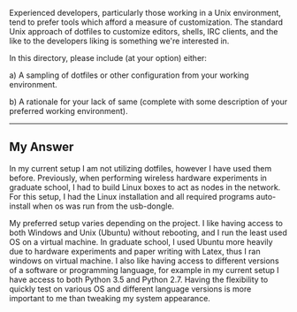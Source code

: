Experienced developers, particularly those working in a Unix environment, tend to prefer
tools which afford a measure of customization. The standard Unix approach of dotfiles to
customize editors, shells, IRC clients, and the like to the developers liking is something
we're interested in.

In this directory, please include (at your option) either:

  a) A sampling of dotfiles or other configuration from your working environment.

  b) A rationale for your lack of same (complete with some description of your
     preferred working environment).
     
---
## My Answer

In my current setup I am not utilizing dotfiles, however I have used them before. Previously, when performing wireless hardware experiments in graduate school, I had to build Linux boxes to act as nodes in the network. For this setup, I had the Linux installation and all required programs auto-install when os was run from the usb-dongle.

My preferred setup varies depending on the project. I like having access to both Windows and Unix (Ubuntu) without rebooting, and I run the least used OS on a virtual machine. In graduate school, I used Ubuntu more heavily due to hardware experiments and paper writing with Latex, thus I ran windows on virtual machine. I also like having access to different versions of a software or programming language, for example in my current setup I have access to both Python 3.5 and Python 2.7. Having the flexibility to quickly test on various OS and different language versions is more important to me than tweaking my system appearance.
